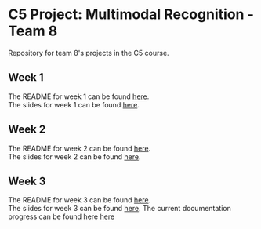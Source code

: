 # C5 Project: Multimodal Recognition - Team 8

Repository for team 8's projects in the C5 course.  

## Week 1

The README for week 1 can be found [here](./week1/README.md).  
The slides for week 1 can be found [here]().

## Week 2

The README for week 2 can be found [here](./week2/README.md).  
The slides for week 2 can be found [here](https://docs.google.com/presentation/d/1etahJ3YuBjsGzXGbmmyZ7ifsmGFF8GMM-0VSV1iVXjw/edit?usp=sharing).

## Week 3

The README for week 3 can be found [here](./week3/README.md).  
The slides for week 3 can be found [here](https://docs.google.com/presentation/d/1etahJ3YuBjsGzXGbmmyZ7ifsmGFF8GMM-0VSV1iVXjw/edit?usp=sharing).
The current documentation progress can be found here [here](https://overleaf.cvc.uab.cat/read/rnmqpjqzhzqw#dd9996)
